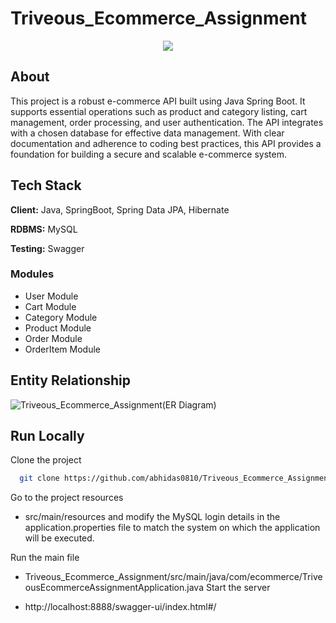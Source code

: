 # Triveous_Ecommerce_Assignment

<p align="center">
  <img src="https://app.gemoo.com/share/image-annotation/581185097641074688?codeId=P5GX5mbGN2O2o&origin=imageurlgenerator"/>
</p>

## About

This project is a robust e-commerce API built using Java Spring Boot. It supports essential operations such as product and category listing, cart management, order processing, and user authentication. The API integrates with a chosen database for effective data management. With clear documentation and adherence to coding best practices, this API provides a foundation for building a secure and scalable e-commerce system.

## Tech Stack

**Client:** Java, SpringBoot, Spring Data JPA, Hibernate

**RDBMS:** MySQL

**Testing:** Swagger


### Modules
- User Module
- Cart Module
-	Category Module
-	Product Module
-	Order Module
-	OrderItem Module

##  Entity Relationship

![Triveous_Ecommerce_Assignment(ER Diagram)](https://app.gemoo.com/share/image-annotation/581185097641074688?codeId=P5GX5mbGN2O2o&origin=imageurlgenerator)

## Run Locally

Clone the project

```bash
  git clone https://github.com/abhidas0810/Triveous_Ecommerce_Assignment.git
```

Go to the project resources

-  src/main/resources and modify the MySQL login details in the application.properties file to match the system on which the application will be executed.


Run the main file

- Triveous_Ecommerce_Assignment/src/main/java/com/ecommerce/TriveousEcommerceAssignmentApplication.java
Start the server

 - http://localhost:8888/swagger-ui/index.html#/

